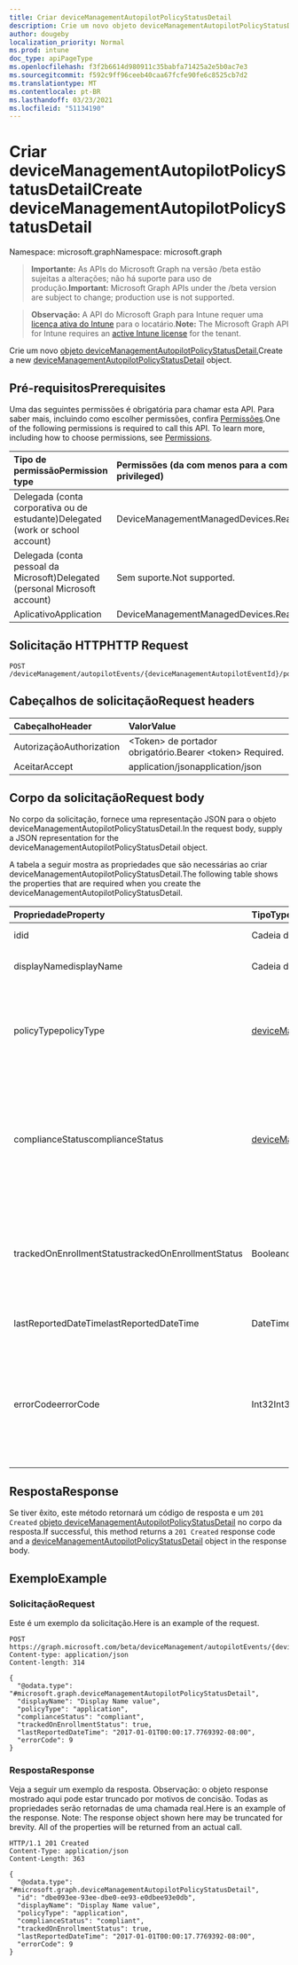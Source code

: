 ```yaml
---
title: Criar deviceManagementAutopilotPolicyStatusDetail
description: Crie um novo objeto deviceManagementAutopilotPolicyStatusDetail.
author: dougeby
localization_priority: Normal
ms.prod: intune
doc_type: apiPageType
ms.openlocfilehash: f3f2b6614d980911c35babfa71425a2e5b0ac7e3
ms.sourcegitcommit: f592c9ff96ceeb40caa67fcfe90fe6c8525cb7d2
ms.translationtype: MT
ms.contentlocale: pt-BR
ms.lasthandoff: 03/23/2021
ms.locfileid: "51134190"
---
```

# <a name="create-devicemanagementautopilotpolicystatusdetail"></a><span data-ttu-id="6c769-103">Criar deviceManagementAutopilotPolicyStatusDetail</span><span class="sxs-lookup"><span data-stu-id="6c769-103">Create deviceManagementAutopilotPolicyStatusDetail</span></span>

<span data-ttu-id="6c769-104">Namespace: microsoft.graph</span><span class="sxs-lookup"><span data-stu-id="6c769-104">Namespace: microsoft.graph</span></span>

> <span data-ttu-id="6c769-105">**Importante:** As APIs do Microsoft Graph na versão /beta estão sujeitas a alterações; não há suporte para uso de produção.</span><span class="sxs-lookup"><span data-stu-id="6c769-105">**Important:** Microsoft Graph APIs under the /beta version are subject to change; production use is not supported.</span></span>

> <span data-ttu-id="6c769-106">**Observação:** A API do Microsoft Graph para Intune requer uma [licença ativa do Intune](https://go.microsoft.com/fwlink/?linkid=839381) para o locatário.</span><span class="sxs-lookup"><span data-stu-id="6c769-106">**Note:** The Microsoft Graph API for Intune requires an [active Intune license](https://go.microsoft.com/fwlink/?linkid=839381) for the tenant.</span></span>

<span data-ttu-id="6c769-107">Crie um novo [objeto deviceManagementAutopilotPolicyStatusDetail.](../resources/intune-troubleshooting-devicemanagementautopilotpolicystatusdetail.md)</span><span class="sxs-lookup"><span data-stu-id="6c769-107">Create a new [deviceManagementAutopilotPolicyStatusDetail](../resources/intune-troubleshooting-devicemanagementautopilotpolicystatusdetail.md) object.</span></span>

## <a name="prerequisites"></a><span data-ttu-id="6c769-108">Pré-requisitos</span><span class="sxs-lookup"><span data-stu-id="6c769-108">Prerequisites</span></span>
<span data-ttu-id="6c769-p101">Uma das seguintes permissões é obrigatória para chamar esta API. Para saber mais, incluindo como escolher permissões, confira [Permissões](/graph/permissions-reference).</span><span class="sxs-lookup"><span data-stu-id="6c769-p101">One of the following permissions is required to call this API. To learn more, including how to choose permissions, see [Permissions](/graph/permissions-reference).</span></span>

|<span data-ttu-id="6c769-111">Tipo de permissão</span><span class="sxs-lookup"><span data-stu-id="6c769-111">Permission type</span></span>|<span data-ttu-id="6c769-112">Permissões (da com menos para a com mais privilégios)</span><span class="sxs-lookup"><span data-stu-id="6c769-112">Permissions (from least to most privileged)</span></span>|
|:---|:---|
|<span data-ttu-id="6c769-113">Delegada (conta corporativa ou de estudante)</span><span class="sxs-lookup"><span data-stu-id="6c769-113">Delegated (work or school account)</span></span>|<span data-ttu-id="6c769-114">DeviceManagementManagedDevices.ReadWrite.All</span><span class="sxs-lookup"><span data-stu-id="6c769-114">DeviceManagementManagedDevices.ReadWrite.All</span></span>|
|<span data-ttu-id="6c769-115">Delegada (conta pessoal da Microsoft)</span><span class="sxs-lookup"><span data-stu-id="6c769-115">Delegated (personal Microsoft account)</span></span>|<span data-ttu-id="6c769-116">Sem suporte.</span><span class="sxs-lookup"><span data-stu-id="6c769-116">Not supported.</span></span>|
|<span data-ttu-id="6c769-117">Aplicativo</span><span class="sxs-lookup"><span data-stu-id="6c769-117">Application</span></span>|<span data-ttu-id="6c769-118">DeviceManagementManagedDevices.ReadWrite.All</span><span class="sxs-lookup"><span data-stu-id="6c769-118">DeviceManagementManagedDevices.ReadWrite.All</span></span>|

## <a name="http-request"></a><span data-ttu-id="6c769-119">Solicitação HTTP</span><span class="sxs-lookup"><span data-stu-id="6c769-119">HTTP Request</span></span>
<!-- {
  "blockType": "ignored"
}
-->
``` http
POST /deviceManagement/autopilotEvents/{deviceManagementAutopilotEventId}/policyStatusDetails
```

## <a name="request-headers"></a><span data-ttu-id="6c769-120">Cabeçalhos de solicitação</span><span class="sxs-lookup"><span data-stu-id="6c769-120">Request headers</span></span>
|<span data-ttu-id="6c769-121">Cabeçalho</span><span class="sxs-lookup"><span data-stu-id="6c769-121">Header</span></span>|<span data-ttu-id="6c769-122">Valor</span><span class="sxs-lookup"><span data-stu-id="6c769-122">Value</span></span>|
|:---|:---|
|<span data-ttu-id="6c769-123">Autorização</span><span class="sxs-lookup"><span data-stu-id="6c769-123">Authorization</span></span>|<span data-ttu-id="6c769-124">&lt;Token&gt; de portador obrigatório.</span><span class="sxs-lookup"><span data-stu-id="6c769-124">Bearer &lt;token&gt; Required.</span></span>|
|<span data-ttu-id="6c769-125">Aceitar</span><span class="sxs-lookup"><span data-stu-id="6c769-125">Accept</span></span>|<span data-ttu-id="6c769-126">application/json</span><span class="sxs-lookup"><span data-stu-id="6c769-126">application/json</span></span>|

## <a name="request-body"></a><span data-ttu-id="6c769-127">Corpo da solicitação</span><span class="sxs-lookup"><span data-stu-id="6c769-127">Request body</span></span>
<span data-ttu-id="6c769-128">No corpo da solicitação, fornece uma representação JSON para o objeto deviceManagementAutopilotPolicyStatusDetail.</span><span class="sxs-lookup"><span data-stu-id="6c769-128">In the request body, supply a JSON representation for the deviceManagementAutopilotPolicyStatusDetail object.</span></span>

<span data-ttu-id="6c769-129">A tabela a seguir mostra as propriedades que são necessárias ao criar deviceManagementAutopilotPolicyStatusDetail.</span><span class="sxs-lookup"><span data-stu-id="6c769-129">The following table shows the properties that are required when you create the deviceManagementAutopilotPolicyStatusDetail.</span></span>

|<span data-ttu-id="6c769-130">Propriedade</span><span class="sxs-lookup"><span data-stu-id="6c769-130">Property</span></span>|<span data-ttu-id="6c769-131">Tipo</span><span class="sxs-lookup"><span data-stu-id="6c769-131">Type</span></span>|<span data-ttu-id="6c769-132">Descrição</span><span class="sxs-lookup"><span data-stu-id="6c769-132">Description</span></span>|
|:---|:---|:---|
|<span data-ttu-id="6c769-133">id</span><span class="sxs-lookup"><span data-stu-id="6c769-133">id</span></span>|<span data-ttu-id="6c769-134">Cadeia de caracteres</span><span class="sxs-lookup"><span data-stu-id="6c769-134">String</span></span>|<span data-ttu-id="6c769-135">O UUID do objeto.</span><span class="sxs-lookup"><span data-stu-id="6c769-135">UUID for the object</span></span>|
|<span data-ttu-id="6c769-136">displayName</span><span class="sxs-lookup"><span data-stu-id="6c769-136">displayName</span></span>|<span data-ttu-id="6c769-137">Cadeia de caracteres</span><span class="sxs-lookup"><span data-stu-id="6c769-137">String</span></span>|<span data-ttu-id="6c769-138">O nome amigável da política.</span><span class="sxs-lookup"><span data-stu-id="6c769-138">The friendly name of the policy.</span></span>|
|<span data-ttu-id="6c769-139">policyType</span><span class="sxs-lookup"><span data-stu-id="6c769-139">policyType</span></span>|[<span data-ttu-id="6c769-140">deviceManagementAutopilotPolicyType</span><span class="sxs-lookup"><span data-stu-id="6c769-140">deviceManagementAutopilotPolicyType</span></span>](../resources/intune-troubleshooting-devicemanagementautopilotpolicytype.md)|<span data-ttu-id="6c769-141">O tipo de política.</span><span class="sxs-lookup"><span data-stu-id="6c769-141">The type of policy.</span></span> <span data-ttu-id="6c769-142">Os valores possíveis são: `unknown`, `application`, `appModel`, `configurationPolicy`.</span><span class="sxs-lookup"><span data-stu-id="6c769-142">Possible values are: `unknown`, `application`, `appModel`, `configurationPolicy`.</span></span>|
|<span data-ttu-id="6c769-143">complianceStatus</span><span class="sxs-lookup"><span data-stu-id="6c769-143">complianceStatus</span></span>|[<span data-ttu-id="6c769-144">deviceManagementAutopilotPolicyComplianceStatus</span><span class="sxs-lookup"><span data-stu-id="6c769-144">deviceManagementAutopilotPolicyComplianceStatus</span></span>](../resources/intune-troubleshooting-devicemanagementautopilotpolicycompliancestatus.md)|<span data-ttu-id="6c769-145">O status de conformidade da política.</span><span class="sxs-lookup"><span data-stu-id="6c769-145">The policy compliance status.</span></span> <span data-ttu-id="6c769-146">Os possíveis valores são: `unknown`, `compliant`, `installed`, `notCompliant`, `notInstalled`, `error`.</span><span class="sxs-lookup"><span data-stu-id="6c769-146">Possible values are: `unknown`, `compliant`, `installed`, `notCompliant`, `notInstalled`, `error`.</span></span>|
|<span data-ttu-id="6c769-147">trackedOnEnrollmentStatus</span><span class="sxs-lookup"><span data-stu-id="6c769-147">trackedOnEnrollmentStatus</span></span>|<span data-ttu-id="6c769-148">Booleano</span><span class="sxs-lookup"><span data-stu-id="6c769-148">Boolean</span></span>|<span data-ttu-id="6c769-149">Indica se essa prolicy foi controlada como parte da sessão de sincronização de registro de inicialização de inicialização do piloto automático</span><span class="sxs-lookup"><span data-stu-id="6c769-149">Indicates if this prolicy was tracked as part of the autopilot bootstrap enrollment sync session</span></span>|
|<span data-ttu-id="6c769-150">lastReportedDateTime</span><span class="sxs-lookup"><span data-stu-id="6c769-150">lastReportedDateTime</span></span>|<span data-ttu-id="6c769-151">DateTimeOffset</span><span class="sxs-lookup"><span data-stu-id="6c769-151">DateTimeOffset</span></span>|<span data-ttu-id="6c769-152">Timestamp do status da política relatada</span><span class="sxs-lookup"><span data-stu-id="6c769-152">Timestamp of the reported policy status</span></span>|
|<span data-ttu-id="6c769-153">errorCode</span><span class="sxs-lookup"><span data-stu-id="6c769-153">errorCode</span></span>|<span data-ttu-id="6c769-154">Int32</span><span class="sxs-lookup"><span data-stu-id="6c769-154">Int32</span></span>|<span data-ttu-id="6c769-155">O errorode associado ao status de conformidade ou imposição da política.</span><span class="sxs-lookup"><span data-stu-id="6c769-155">The errorode associated with the compliance or enforcement status of the policy.</span></span> <span data-ttu-id="6c769-156">O código de erro para o status de imposição tem precedência se existir.</span><span class="sxs-lookup"><span data-stu-id="6c769-156">Error code for enforcement status takes precedence if it exists.</span></span>|



## <a name="response"></a><span data-ttu-id="6c769-157">Resposta</span><span class="sxs-lookup"><span data-stu-id="6c769-157">Response</span></span>
<span data-ttu-id="6c769-158">Se tiver êxito, este método retornará um código de resposta e um `201 Created` [objeto deviceManagementAutopilotPolicyStatusDetail](../resources/intune-troubleshooting-devicemanagementautopilotpolicystatusdetail.md) no corpo da resposta.</span><span class="sxs-lookup"><span data-stu-id="6c769-158">If successful, this method returns a `201 Created` response code and a [deviceManagementAutopilotPolicyStatusDetail](../resources/intune-troubleshooting-devicemanagementautopilotpolicystatusdetail.md) object in the response body.</span></span>

## <a name="example"></a><span data-ttu-id="6c769-159">Exemplo</span><span class="sxs-lookup"><span data-stu-id="6c769-159">Example</span></span>

### <a name="request"></a><span data-ttu-id="6c769-160">Solicitação</span><span class="sxs-lookup"><span data-stu-id="6c769-160">Request</span></span>
<span data-ttu-id="6c769-161">Este é um exemplo da solicitação.</span><span class="sxs-lookup"><span data-stu-id="6c769-161">Here is an example of the request.</span></span>
``` http
POST https://graph.microsoft.com/beta/deviceManagement/autopilotEvents/{deviceManagementAutopilotEventId}/policyStatusDetails
Content-type: application/json
Content-length: 314

{
  "@odata.type": "#microsoft.graph.deviceManagementAutopilotPolicyStatusDetail",
  "displayName": "Display Name value",
  "policyType": "application",
  "complianceStatus": "compliant",
  "trackedOnEnrollmentStatus": true,
  "lastReportedDateTime": "2017-01-01T00:00:17.7769392-08:00",
  "errorCode": 9
}
```

### <a name="response"></a><span data-ttu-id="6c769-162">Resposta</span><span class="sxs-lookup"><span data-stu-id="6c769-162">Response</span></span>
<span data-ttu-id="6c769-p105">Veja a seguir um exemplo da resposta. Observação: o objeto response mostrado aqui pode estar truncado por motivos de concisão. Todas as propriedades serão retornadas de uma chamada real.</span><span class="sxs-lookup"><span data-stu-id="6c769-p105">Here is an example of the response. Note: The response object shown here may be truncated for brevity. All of the properties will be returned from an actual call.</span></span>
``` http
HTTP/1.1 201 Created
Content-Type: application/json
Content-Length: 363

{
  "@odata.type": "#microsoft.graph.deviceManagementAutopilotPolicyStatusDetail",
  "id": "dbe093ee-93ee-dbe0-ee93-e0dbee93e0db",
  "displayName": "Display Name value",
  "policyType": "application",
  "complianceStatus": "compliant",
  "trackedOnEnrollmentStatus": true,
  "lastReportedDateTime": "2017-01-01T00:00:17.7769392-08:00",
  "errorCode": 9
}
```




